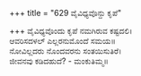 +++
title = "629 ವೈವಿಧ್ಯವೊನ್ದು ಕೃಪೆ"

+++
ವೈವಿಧ್ಯವೊಂದು ಕೃಪೆ ನಮಗಿರುವ ಕಷ್ಟದಲಿ।  
ಆವರಿಸದಳಲ್ ಎಲ್ಲರನುಮೊಂದೆ ಸಮಯ॥  
ನೋವಿಲ್ಲದರು ನೊಂದವರನು ಸಂತಯಿಸುತಿರೆ।  
ಜೀವನವು ಕಡಿದಹುದೆ? - ಮಂಕುತಿಮ್ಮ॥  
